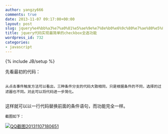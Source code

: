 ```yaml
---
author: yangzy666
comments: true
date: 2013-11-07 09:17:00+00:00
layout: post
slug: jquery%e4%bb%a3%e7%a0%81%e5%ae%9e%e7%8e%b0%e6%9c%80%e7%ae%80%e5%8d%95%e7%9a%84checkbox%e5%85%a8%e9%80%89%e5%8a%9f%e8%83%bd
title: jquery代码实现最简单的checkbox全选功能
wordpress_id: 732
categories:
- javascript
---
```

{% include JB/setup %}

先看最初的代码：  
```<script type="text/javascript" src="http://ajax.googleapis.com/ajax/libs/jquery/1/jquery.js"></script><div><label><input type="checkbox"/>全部</label><label><input type="checkbox" value="0"/>电脑票</label><label><input type="checkbox" value="1"/>即开票</label><label><input type="checkbox" value="2"/>中福在线</label> </div> <script type="text/javascript">$(document).ready(function(){ var $types=$("label input:checkbox"); $types.each(function(i){ $(this).on("click",function(){	 if(i==0){ $types.filter(":gt(0)").prop("checked",this.checked);	 }else if(!this.checked){	 $types.filter(":eq(0)").prop("checked",this.checked);	 }else if(this.checked){	 $types.filter("").prop("checked",this.checked);	 }	 }); });}); </script>
```


	从点击事件触发方法可以看出，三种条件分支的代码大致相同，只是根据条件的不同，选择的过滤器也不同。对此可以将代码进一步简化。

	  


```$(document).ready(function(){    var $types=$("label input:checkbox");    $types.each(function(i){        $(this).on("click",function(){	    $types.filter(i==0 ? ":gt(0)" : ( !this.checked ? "eq(0)" : "")).prop("checked",this.checked);	 });    });});
```
这样就可以以一行代码替换前面的条件语句，而功能完全一样。

	截图如下：

[![QQ截图20131107180651](http://www.ichatter.cnuploads/2013/11/QQ截图20131107180651.jpg)](http://www.ichatter.cnuploads/2013/11/QQ截图20131107180651.jpg)
